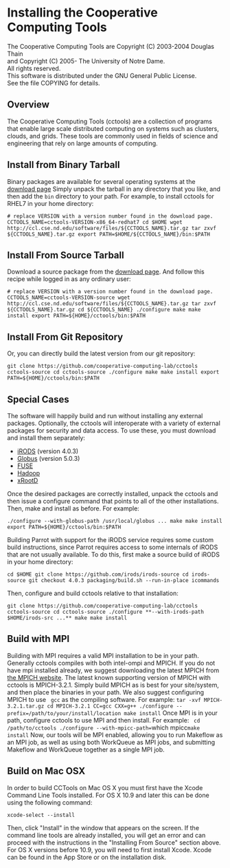 # Installing the Cooperative Computing Tools

The Cooperative Computing Tools are Copyright (C) 2003-2004 Douglas Thain  
and Copyright (C) 2005- The University of Notre Dame.  
All rights reserved.  
This software is distributed under the GNU General Public License.  
See the file COPYING for details.

## Overview

The Cooperative Computing Tools (cctools) are a collection of programs that
enable large scale distributed computing on systems such as clusters, clouds,
and grids. These tools are commonly used in fields of science and engineering
that rely on large amounts of computing.

## Install from Binary Tarball

Binary packages are available for several operating systems at the [download
page](http://ccl.cse.nd.edu/software/download.shtml) Simply unpack the tarball
in any directory that you like, and then add the `bin` directory to your path.
For example, to install cctools for RHEL7 in your home directory:

`# replace VERSION with a version number found in the download page.
CCTOOLS_NAME=cctools-VERSION-x86_64-redhat7 cd $HOME wget
http://ccl.cse.nd.edu/software/files/${CCTOOLS_NAME}.tar.gz tar zxvf
${CCTOOLS_NAME}.tar.gz export PATH=$HOME/${CCTOOLS_NAME}/bin:$PATH `

## Install From Source Tarball

Download a source package from the [download
page](http://ccl.cse.nd.edu/software/download.shtml). And follow this recipe
while logged in as any ordinary user:

`# replace VERSION with a version number found in the download page.
CCTOOLS_NAME=cctools-VERSION-source wget
http://ccl.cse.nd.edu/software/files/${CCTOOLS_NAME}.tar.gz tar zxvf
${CCTOOLS_NAME}.tar.gz cd ${CCTOOLS_NAME} ./configure make make install export
PATH=${HOME}/cctools/bin:$PATH `

## Install From Git Repository

Or, you can directly build the latest version from our git repository:

`git clone https://github.com/cooperative-computing-lab/cctools cctools-source
cd cctools-source ./configure make make install export
PATH=${HOME}/cctools/bin:$PATH `

## Special Cases

The software will happily build and run without installing any external
packages. Optionally, the cctools will interoperate with a variety of external
packages for security and data access. To use these, you must download and
install them separately:

* [iRODS](http://www.irods.org) (version 4.0.3) 
* [Globus](http://www.globus.org) (version 5.0.3) 
* [FUSE](http://fuse.sourceforge.net)
* [Hadoop](http://hadoop.apache.org)
* [xRootD](http://xrootd.slac.stanford.edu)

Once the desired packages are correctly installed, unpack the cctools and then
issue a configure command that points to all of the other installations. Then,
make and install as before. For example:

`./configure --with-globus-path /usr/local/globus ... make make install export
PATH=${HOME}/cctools/bin:$PATH `

Building Parrot with support for the iRODS service requires some custom build
instructions, since Parrot requires access to some internals of iRODS that are
not usually available. To do this, first make a source build of iRODS in your
home directory:

`cd $HOME git clone https://github.com/irods/irods-source cd irods-source git
checkout 4.0.3 packaging/build.sh --run-in-place icommands `

Then, configure and build cctools relative to that installation:

`git clone https://github.com/cooperative-computing-lab/cctools cctools-source
cd cctools-source ./configure **--with-irods-path $HOME/irods-src ...** make
make install `

## Build with MPI

Building with MPI requires a valid MPI installation to be in your path.
Generally cctools compiles with both intel-ompi and MPICH. If you do not have
mpi installed already, we suggest downloading the latest MPICH from [the MPICH
website](https://www.mpich.org/). The latest known supporting version of MPICH
with cctools is MPICH-3.2.1. Simply build MPICH as is best for your
site/system, and then place the binaries in your path. We also suggest
configuring MPICH to use ` gcc` as the compiling software. For example: ` tar
-xvf MPICH-3.2.1.tar.gz cd MPICH-3.2.1 CC=gcc CXX=g++ ./configure
--prefix=/path/to/your/install/location make install ` Once MPI is in your
path, configure cctools to use MPI and then install. For example: ` cd
/path/to/cctools ./configure --with-mpicc-path=`which mpicc` make install `
Now, our tools will be MPI enabled, allowing you to run Makeflow as an MPI
job, as well as using both WorkQueue as MPI jobs, and submitting Makeflow and
WorkQueue together as a single MPI job.

## Build on Mac OSX

In order to build CCTools on Mac OS X you must first have the Xcode Command
Line Tools installed. For OS X 10.9 and later this can be done using the
following command:

`xcode-select --install `

Then, click "Install" in the window that appears on the screen. If the command
line tools are already installed, you will get an error and can proceed with
the instructions in the "Installing From Source" section above. For OS X
versions before 10.9, you will need to first install Xcode. Xcode can be found
in the App Store or on the installation disk.

